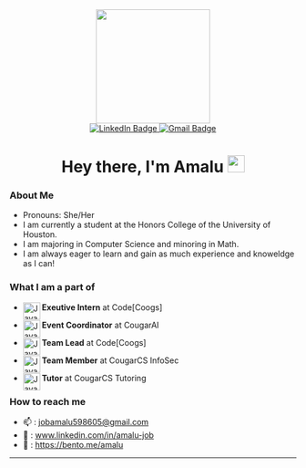 <div id="header" align="center">
  <img src="https://cdn.discordapp.com/attachments/800523149241352233/1081401498132561971/output-onlinegiftools.gif" width="200"/>
</div>
<div id="badges" align="center">
   <a href="www.linkedin.com/in/amalu-job">
    <img src="https://img.shields.io/badge/LinkedIn-blue?style=for-the-badge&logo=linkedin&logoColor=white" alt="LinkedIn Badge"/>
  </a>
  <a href="https://jobamalu598605@gmail.com">
    <img src="https://img.shields.io/badge/Gmail-red?logo=gmail&logoColor=white&style=for-the-badge" alt="Gmail Badge"/>
  </a>
</div>
<div id="profileviews" align="center">
  <img src="https://komarev.com/ghpvc/?username=AmaluJob&style=flat-square&color=blue" alt=""/>
</div>
<h1 align="center">
  Hey there, I'm Amalu
  <img src="https://media.giphy.com/media/hvRJCLFzcasrR4ia7z/giphy.gif" width="30px"/>
</h1>

### About Me
- Pronouns: She/Her
- I am currently a student at the Honors College of the University of Houston.  
- I am majoring in Computer Science and minoring in Math.  
- I am always eager to learn and gain as much experience and knoweldge as I can!  

### What I am a part of
- **Exeutive Intern** at Code[Coogs] <img align="left" alt="Java" width="30px" src="https://cdn.discordapp.com/attachments/800523149241352233/1064580703154614343/cd9b0eaf-fa7d-4298-8257-322210687f53.png" />

- **Event Coordinator** at CougarAI <img align="left" alt="Java" width="30px" src="https://cdn.discordapp.com/attachments/800523149241352233/1066956886982795304/8SlRtnys03P08AsJ2J876EbDurTg7yejNOB7y6fPFyMjIyMjIyMjIaKXAbh3JCkIbFtNAAAAAElFTkSuQmCC.png" />

- **Team Lead** at Code[Coogs] <img align="left" alt="Java" width="30px" src="https://cdn.discordapp.com/attachments/800523149241352233/1064580703154614343/cd9b0eaf-fa7d-4298-8257-322210687f53.png" />

- **Team Member** at CougarCS InfoSec <img align="left" alt="Java" width="30px" src="https://cdn.discordapp.com/attachments/991559564669489203/991561925689360486/unknown.png" />

- **Tutor** at CougarCS Tutoring <img align="left" alt="Java" width="30px" src="https://cdn.discordapp.com/attachments/847703823455354901/985312741789163590/cougarheadRedoTutoringT.png" />

### How to reach me
- :mailbox: : jobamalu598605@gmail.com
- :link: : www.linkedin.com/in/amalu-job
- 🍱   :  https://bento.me/amalu

-------------------------------------------------------

<!-- [![GitHub Streak](http://github-readme-streak-stats.herokuapp.com?user=AmaluJob&theme=dark&background=000000)](https://git.io/streak-stats)
[![Top Langs](https://github-readme-stats.vercel.app/api/top-langs/?username=AmaluJob&layout=compact&theme=vision-friendly-dark)](https://github.com/AmaluJob/github-readme-stats)
 -->
